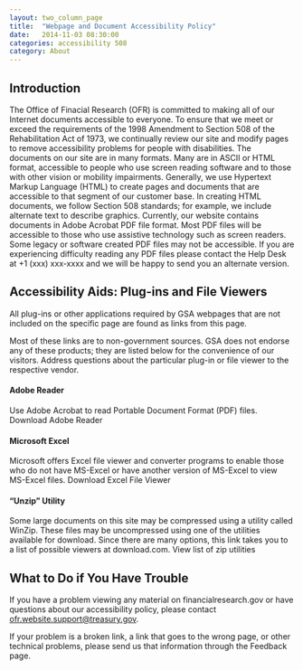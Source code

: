 ```yaml
---
layout: two_column_page
title:  "Webpage and Document Accessibility Policy"
date:   2014-11-03 08:30:00
categories: accessibility 508
category: About
---
```


## Introduction

The Office of Finacial Research (OFR) is committed to making all of our Internet documents accessible to everyone. To ensure that we meet or exceed the requirements of the 1998 Amendment to Section 508 of the Rehabilitation Act of 1973, we continually review our site and modify pages to remove accessibility problems for people with disabilities. The documents on our site are in many formats. Many are in ASCII or HTML format, accessible to people who use screen reading software and to those with other vision or mobility impairments. Generally, we use Hypertext Markup Language (HTML) to create pages and documents that are accessible to that segment of our customer base. In creating HTML documents, we follow Section 508 standards; for example, we include alternate text to describe graphics. Currently, our website contains documents in Adobe Acrobat PDF file format. Most PDF files will be accessible to those who use assistive technology such as screen readers. Some legacy or software created PDF files may not be accessible. If you are experiencing difficulty reading any PDF files please contact the Help Desk at +1 (xxx) xxx-xxxx and we will be happy to send you an alternate version.

 
## Accessibility Aids: Plug-ins and File Viewers

All plug-ins or other applications required by GSA webpages that are not included on the specific page are found as links from this page.

Most of these links are to non-government sources. GSA does not endorse any of these products; they are listed below for the convenience of our visitors. Address questions about the particular plug-in or file viewer to the respective vendor.

#### Adobe Reader
Use Adobe Acrobat to read Portable Document Format (PDF) files. 
Download Adobe Reader

#### Microsoft Excel
Microsoft offers Excel file viewer and converter programs to enable those who do not have MS-Excel or have another version of MS-Excel to view MS-Excel files.
Download Excel File Viewer

#### “Unzip” Utility
Some large documents on this site may be compressed using a utility called WinZip. These files may be uncompressed using one of the utilities available for download. Since there are many options, this link takes you to a list of possible viewers at download.com.
View list of zip utilities

## What to Do if You Have Trouble
If you have a problem viewing any material on financialresearch.gov or have questions about our accessibility policy, please contact  ofr.website.support@treasury.gov.

If your problem is a broken link, a link that goes to the wrong page, or other technical problems, please send us that information through the Feedback page.
